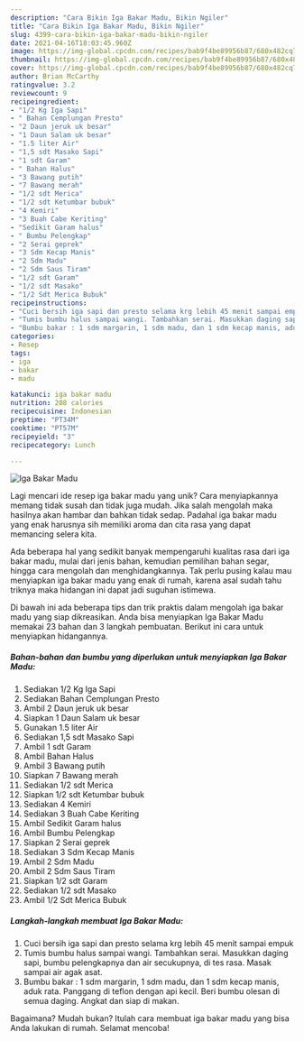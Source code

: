```yaml
---
description: "Cara Bikin Iga Bakar Madu, Bikin Ngiler"
title: "Cara Bikin Iga Bakar Madu, Bikin Ngiler"
slug: 4399-cara-bikin-iga-bakar-madu-bikin-ngiler
date: 2021-04-16T18:03:45.960Z
image: https://img-global.cpcdn.com/recipes/bab9f4be89956b87/680x482cq70/iga-bakar-madu-foto-resep-utama.jpg
thumbnail: https://img-global.cpcdn.com/recipes/bab9f4be89956b87/680x482cq70/iga-bakar-madu-foto-resep-utama.jpg
cover: https://img-global.cpcdn.com/recipes/bab9f4be89956b87/680x482cq70/iga-bakar-madu-foto-resep-utama.jpg
author: Brian McCarthy
ratingvalue: 3.2
reviewcount: 9
recipeingredient:
- "1/2 Kg Iga Sapi"
- " Bahan Cemplungan Presto"
- "2 Daun jeruk uk besar"
- "1 Daun Salam uk besar"
- "1.5 liter Air"
- "1,5 sdt Masako Sapi"
- "1 sdt Garam"
- " Bahan Halus"
- "3 Bawang putih"
- "7 Bawang merah"
- "1/2 sdt Merica"
- "1/2 sdt Ketumbar bubuk"
- "4 Kemiri"
- "3 Buah Cabe Keriting"
- "Sedikit Garam halus"
- " Bumbu Pelengkap"
- "2 Serai geprek"
- "3 Sdm Kecap Manis"
- "2 Sdm Madu"
- "2 Sdm Saus Tiram"
- "1/2 sdt Garam"
- "1/2 sdt Masako"
- "1/2 Sdt Merica Bubuk"
recipeinstructions:
- "Cuci bersih iga sapi dan presto selama krg lebih 45 menit sampai empuk"
- "Tumis bumbu halus sampai wangi. Tambahkan serai. Masukkan daging sapi, bumbu pelengkapnya dan air secukupnya, di tes rasa. Masak sampai air agak asat."
- "Bumbu bakar : 1 sdm margarin, 1 sdm madu, dan 1 sdm kecap manis, aduk rata. Panggang di teflon dengan api kecil. Beri bumbu olesan di semua daging. Angkat dan siap di makan."
categories:
- Resep
tags:
- iga
- bakar
- madu

katakunci: iga bakar madu 
nutrition: 208 calories
recipecuisine: Indonesian
preptime: "PT34M"
cooktime: "PT57M"
recipeyield: "3"
recipecategory: Lunch

---
```



![Iga Bakar Madu](https://img-global.cpcdn.com/recipes/bab9f4be89956b87/680x482cq70/iga-bakar-madu-foto-resep-utama.jpg)

Lagi mencari ide resep iga bakar madu yang unik? Cara menyiapkannya memang tidak susah dan tidak juga mudah. Jika salah mengolah maka hasilnya akan hambar dan bahkan tidak sedap. Padahal iga bakar madu yang enak harusnya sih memiliki aroma dan cita rasa yang dapat memancing selera kita.

Ada beberapa hal yang sedikit banyak mempengaruhi kualitas rasa dari iga bakar madu, mulai dari jenis bahan, kemudian pemilihan bahan segar, hingga cara mengolah dan menghidangkannya. Tak perlu pusing kalau mau menyiapkan iga bakar madu yang enak di rumah, karena asal sudah tahu triknya maka hidangan ini dapat jadi suguhan istimewa.




Di bawah ini ada beberapa tips dan trik praktis dalam mengolah iga bakar madu yang siap dikreasikan. Anda bisa menyiapkan Iga Bakar Madu memakai 23 bahan dan 3 langkah pembuatan. Berikut ini cara untuk menyiapkan hidangannya.

<!--inarticleads1-->

##### Bahan-bahan dan bumbu yang diperlukan untuk menyiapkan Iga Bakar Madu:

1. Sediakan 1/2 Kg Iga Sapi
1. Sediakan  Bahan Cemplungan Presto
1. Ambil 2 Daun jeruk uk besar
1. Siapkan 1 Daun Salam uk besar
1. Gunakan 1.5 liter Air
1. Sediakan 1,5 sdt Masako Sapi
1. Ambil 1 sdt Garam
1. Ambil  Bahan Halus
1. Ambil 3 Bawang putih
1. Siapkan 7 Bawang merah
1. Sediakan 1/2 sdt Merica
1. Siapkan 1/2 sdt Ketumbar bubuk
1. Sediakan 4 Kemiri
1. Sediakan 3 Buah Cabe Keriting
1. Ambil Sedikit Garam halus
1. Ambil  Bumbu Pelengkap
1. Siapkan 2 Serai geprek
1. Sediakan 3 Sdm Kecap Manis
1. Ambil 2 Sdm Madu
1. Ambil 2 Sdm Saus Tiram
1. Siapkan 1/2 sdt Garam
1. Sediakan 1/2 sdt Masako
1. Ambil 1/2 Sdt Merica Bubuk




<!--inarticleads2-->

##### Langkah-langkah membuat Iga Bakar Madu:

1. Cuci bersih iga sapi dan presto selama krg lebih 45 menit sampai empuk
1. Tumis bumbu halus sampai wangi. Tambahkan serai. Masukkan daging sapi, bumbu pelengkapnya dan air secukupnya, di tes rasa. Masak sampai air agak asat.
1. Bumbu bakar : 1 sdm margarin, 1 sdm madu, dan 1 sdm kecap manis, aduk rata. Panggang di teflon dengan api kecil. Beri bumbu olesan di semua daging. Angkat dan siap di makan.




Bagaimana? Mudah bukan? Itulah cara membuat iga bakar madu yang bisa Anda lakukan di rumah. Selamat mencoba!
